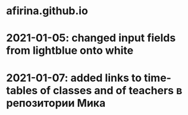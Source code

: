 # afirina.github.io
# 2021-01-05:  changed input fields from lightblue onto white
# 2021-01-07:  added links to time-tables of classes and of teachers в репозитории Мика

